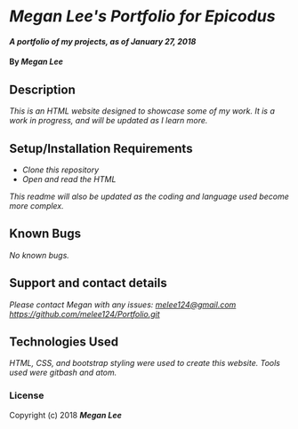 # _Megan Lee's Portfolio for Epicodus_

#### _A portfolio of my projects, as of January 27, 2018_

#### By _Megan Lee_

## Description

_This is an HTML website designed to showcase some of my work.  It is a work in progress, and will be updated as I learn more._

## Setup/Installation Requirements

* _Clone this repository_
* _Open and read the HTML_

_This readme will also be updated as the coding and language used become more complex._

## Known Bugs

_No known bugs._

## Support and contact details

_Please contact Megan with any issues: melee124@gmail.com
https://github.com/melee124/Portfolio.git_

## Technologies Used

_HTML, CSS, and bootstrap styling were used to create this website.  Tools used were gitbash and atom._

### License


Copyright (c) 2018 **_Megan Lee_**
